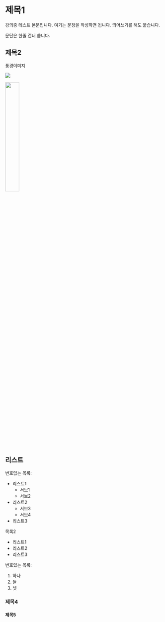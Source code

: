 # 제목1

강의중 테스트 본문입니다. 여기는 문장을 작성하면 됩니다.
띄어쓰기를 해도 붙습니다.

문단은 한줄 건너 씁니다.

## 제목2

풍경이미지

![](https://imgnews.pstatic.net/image/001/2021/05/12/PYH2021051214430001300_P4_20210512145412942.jpg?type=w647)

<img src="https://imgnews.pstatic.net/image/001/2021/05/12/PYH2021051214430001300_P4_20210512145412942.jpg?type=w647" width="30%">

## 리스트

번호없는 목록:
  - 리스트1
      - 서브1
      - 서브2
  - 리스트2
      - 서브3
      - 서브4
  - 리스트3

목록2
  + 리스트1
  + 리스트2
  + 리스트3

번호있는 목록:
  1. 하나
  2. 둘
  3. 셋


### 제목4

#### 제목5
